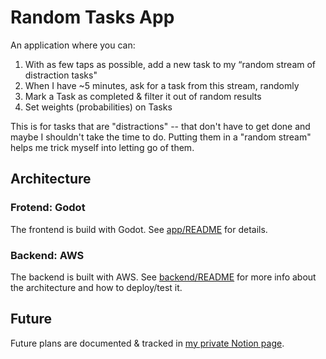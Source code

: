 # Random Tasks App

An application where you can:

1. With as few taps as possible, add a new task to my “random stream of distraction tasks" 
2. When I have ~5 minutes, ask for a task from this stream, randomly
3. Mark a Task as completed & filter it out of random results
4. Set weights (probabilities) on Tasks

This is for tasks that are "distractions" -- that don't have to get done and maybe I shouldn't take the time to do. Putting them in a "random stream" helps me trick myself into letting go of them.


## Architecture

### Frotend: Godot 
The frontend is build with Godot. See [app/README](app/README.md) for details.

### Backend: AWS
The backend is built with AWS. See [backend/README](backend/README.md) for more info about the architecture and how to deploy/test it.


## Future 
Future plans are documented & tracked in [my private Notion page](https://www.notion.so/nathaniel-morihara/Random-Task-App-13ef0f8ea17980269fefe296ceb167be). 
